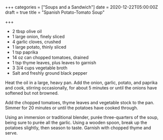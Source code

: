 +++
categories = ["Soups and a Sandwich"]
date = 2020-12-22T05:00:00Z
draft = true
title = "Spanish Potato-Tomato Soup"

+++
* 2 tbsp olive oil
* 1 large onion, finely sliced
* 4 garlic cloves, crushed
* 1 large potato, thinly sliced
* 1 tsp paprika
* 14 oz can chopped tomatoes, drained
* 1 tsp thyme leaves, plus leaves to garnish
* 3 3/4 cups vegetable broth
* Salt and freshly ground black pepper

Heat the oil in a large, heavy pan. Add the onion, garlic, potato, and paprika and cook, stirring occasionally, for about 5 minutes or until the onions have softened but not browned.

Add the chopped tomatoes, thyme leaves and vegetable stock to the pan. Simmer for 20 minutes or until the potatoes have cooked through.

Using an immersion or traditional blender, purée three-quarters of the soup, being sure to purée all the garlic. Using a wooden spoon, break up the potatoes slightly, then season to taste. Garnish with chopped thyme and serve.